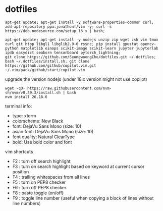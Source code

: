 # dotfiles

```
apt-get update; apt-get install -y software-properties-common curl;
add-apt-repository ppa:jonathonf/vim -y; curl -s https://deb.nodesource.com/setup_16.x | bash;

apt-get update; apt-get install -y nodejs unzip zip wget zsh vim tmux curl git htop libgl1 libglib2.0-0 rsync; pip install gpustat opencv-python matplotlib einops scikit-image scikit-learn jupyter jupyterlab ipdb easydict seaborn tensorboard pytorch_lightning;
git clone https://github.com/SeongwoongCho/dotfiles.git ~/.dotfiles; bash ~/.dotfiles/install.sh; git clone https://github.com/github/copilot.vim.git ~/.vim/pack/github/start/copilot.vim

```

upgrade the version nodejs (under 18.x version might not use copilot)
```
wget -qO- https://raw.githubusercontent.com/nvm-sh/nvm/v0.39.3/install.sh | bash
nvm install 20.18.0
```

terminal info: <br>
 - type: xterm <br>
 - colorscheme: New Black <br>
 - font: DejaVu Sans Mono (size: 10)
 - asian font: DejaVu Sans Mono (size: 10)
 - font quality: Natural ClearType
 - bold: Use bold color and font


vim shortcuts
- F2 : turn off search highlight
- F3 : turn on search highlight based on keyword at current cursor position
- F4 : trailing whitespaces from all lines
- F5 : turn on PEP8 checker
- F6 : turn off PEP8 checker
- F8 : paste toggle (on/off)
- F9 : toggle line number (useful when copying a block of lines without line numbers)
